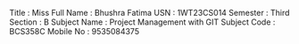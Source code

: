 Title : Miss
Full Name : Bhushra Fatima
USN : 1WT23CS014
Semester : Third
Section : B
Subject Name : Project Management with GIT
Subject Code : BCS358C
Mobile No : 9535084375



